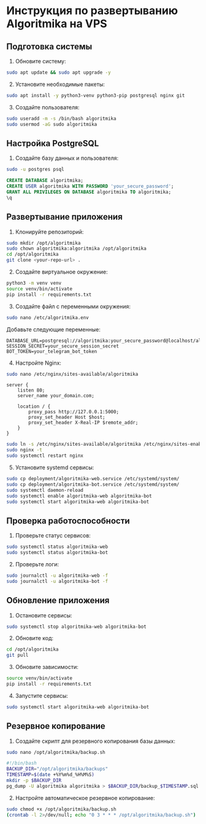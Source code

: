 # Инструкция по развертыванию Algoritmika на VPS

## Подготовка системы

1. Обновите систему:
```bash
sudo apt update && sudo apt upgrade -y
```

2. Установите необходимые пакеты:
```bash
sudo apt install -y python3-venv python3-pip postgresql nginx git
```

3. Создайте пользователя:
```bash
sudo useradd -m -s /bin/bash algoritmika
sudo usermod -aG sudo algoritmika
```

## Настройка PostgreSQL

1. Создайте базу данных и пользователя:
```bash
sudo -u postgres psql
```

```sql
CREATE DATABASE algoritmika;
CREATE USER algoritmika WITH PASSWORD 'your_secure_password';
GRANT ALL PRIVILEGES ON DATABASE algoritmika TO algoritmika;
\q
```

## Развертывание приложения

1. Клонируйте репозиторий:
```bash
sudo mkdir /opt/algoritmika
sudo chown algoritmika:algoritmika /opt/algoritmika
cd /opt/algoritmika
git clone <your-repo-url> .
```

2. Создайте виртуальное окружение:
```bash
python3 -m venv venv
source venv/bin/activate
pip install -r requirements.txt
```

3. Создайте файл с переменными окружения:
```bash
sudo nano /etc/algoritmika.env
```

Добавьте следующие переменные:
```
DATABASE_URL=postgresql://algoritmika:your_secure_password@localhost/algoritmika
SESSION_SECRET=your_secure_session_secret
BOT_TOKEN=your_telegram_bot_token
```

4. Настройте Nginx:
```bash
sudo nano /etc/nginx/sites-available/algoritmika
```

```nginx
server {
    listen 80;
    server_name your_domain.com;

    location / {
        proxy_pass http://127.0.0.1:5000;
        proxy_set_header Host $host;
        proxy_set_header X-Real-IP $remote_addr;
    }
}
```

```bash
sudo ln -s /etc/nginx/sites-available/algoritmika /etc/nginx/sites-enabled/
sudo nginx -t
sudo systemctl restart nginx
```

5. Установите systemd сервисы:
```bash
sudo cp deployment/algoritmika-web.service /etc/systemd/system/
sudo cp deployment/algoritmika-bot.service /etc/systemd/system/
sudo systemctl daemon-reload
sudo systemctl enable algoritmika-web algoritmika-bot
sudo systemctl start algoritmika-web algoritmika-bot
```

## Проверка работоспособности

1. Проверьте статус сервисов:
```bash
sudo systemctl status algoritmika-web
sudo systemctl status algoritmika-bot
```

2. Проверьте логи:
```bash
sudo journalctl -u algoritmika-web -f
sudo journalctl -u algoritmika-bot -f
```

## Обновление приложения

1. Остановите сервисы:
```bash
sudo systemctl stop algoritmika-web algoritmika-bot
```

2. Обновите код:
```bash
cd /opt/algoritmika
git pull
```

3. Обновите зависимости:
```bash
source venv/bin/activate
pip install -r requirements.txt
```

4. Запустите сервисы:
```bash
sudo systemctl start algoritmika-web algoritmika-bot
```

## Резервное копирование

1. Создайте скрипт для резервного копирования базы данных:
```bash
sudo nano /opt/algoritmika/backup.sh
```

```bash
#!/bin/bash
BACKUP_DIR="/opt/algoritmika/backups"
TIMESTAMP=$(date +%Y%m%d_%H%M%S)
mkdir -p $BACKUP_DIR
pg_dump -U algoritmika algoritmika > $BACKUP_DIR/backup_$TIMESTAMP.sql
```

2. Настройте автоматическое резервное копирование:
```bash
sudo chmod +x /opt/algoritmika/backup.sh
(crontab -l 2>/dev/null; echo "0 3 * * * /opt/algoritmika/backup.sh") | crontab -
```

